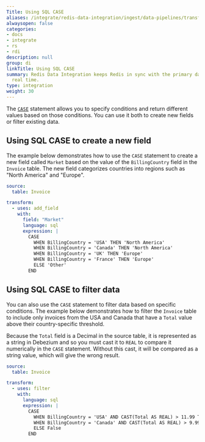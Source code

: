 ```yaml
---
Title: Using SQL CASE
aliases: /integrate/redis-data-integration/ingest/data-pipelines/transform-examples/redis-sql-case-example/
alwaysopen: false
categories:
- docs
- integrate
- rs
- rdi
description: null
group: di
linkTitle: Using SQL CASE
summary: Redis Data Integration keeps Redis in sync with the primary database in near
  real time.
type: integration
weight: 30
---
```


The [`CASE`](https://www.w3schools.com/sql/sql_case.asp) statement allows you to specify conditions and return different values based on those conditions. You can use it both to create new fields or filter existing data.

## Using SQL CASE to create a new field
The example below demonstrates how to use the `CASE` statement to create a new field called `Market` based on the value of the `BillingCountry` field in the `Invoice` table. The new field categorizes countries into regions such as "North America" and "Europe".

```yaml
source:
  table: Invoice

transform:
  - uses: add_field
    with:
      field: "Market"
      language: sql
      expression: |
        CASE
          WHEN BillingCountry = 'USA' THEN 'North America'
          WHEN BillingCountry = 'Canada' THEN 'North America'
          WHEN BillingCountry = 'UK' THEN 'Europe'
          WHEN BillingCountry = 'France' THEN 'Europe'
          ELSE 'Other'
        END
```

## Using SQL CASE to filter data

You can also use the `CASE` statement to filter data based on specific conditions. The example below demonstrates how to filter the `Invoice` table to include only invoices from the USA and Canada that have a `Total` value above their country-specific threshold.

Because the `Total` field is a Decimal in the source table, it is represented as a string in Debezium and so you must cast it to `REAL` to compare it numerically in the `CASE` statement. Without this cast, it will be compared as a string value, which will give the wrong result.

```yaml
source:
  table: Invoice

transform:
  - uses: filter
    with:
      language: sql
      expression: |
        CASE
          WHEN BillingCountry = 'USA' AND CAST(Total AS REAL) > 11.99 THEN True
          WHEN BillingCountry = 'Canada' AND CAST(Total AS REAL) > 9.99 THEN True
          ELSE False
        END
```
